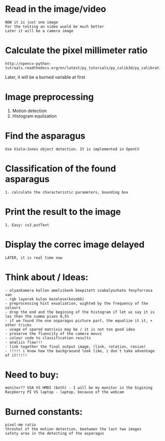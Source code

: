 # Read in the image/video
    NOW it is just one image
    For the testing an video wuold be much better
    Later it will be a camera image
    

# Calculate the pixel millimeter ratio
    http://opencv-python-tutroals.readthedocs.org/en/latest/py_tutorials/py_calib3d/py_calibration/py_calibration.html
Later, it will be a burned variable at first

# Image preprocessing
1. Motion detection
2. Histogram equlization

# Find the asparagus

    Use Viola–Jones object detection. It is implemented in OpenCV


# Classification of the found asparagus
    1. calculate the characteristic parameters, bounding box

# Print the result to the image
    1. Easy: cv2.putText
    
# Display the correc image delayed
    LATER, it is real time now
    
# Think about / Ideas:
	- olyankamera kellen amelzikenk beepitett szabalyozhato fenyforrasa van
	- rgb layerek kulon kezelese(kesobb)
	- preprocessing hist exualzation, wighted by the frequency of the colours
	- drop the end and the begining of the histogram if let us say it is les then the summa pixes 0,5%
	- if we found the one asparagus picture part, the equalize it it, + other tricks
	- usage of spared matrixis may be / it is not too good idea
	- preserve the fluencity of the camera mouvi
	- colour code to classification results
	- analiis flow!!! 
	- link together the final output image, (link, rotation, resize)
	- !!!!! i know how the backgraound look like, i don`t take adventage of it!!!!!

# Need to buy:
	monitor?? VGA VS HMDI (both) - I will be my monitor in the bigining
	Racpberry PI VS laptop - laptop, because of the webcam

	
# Burned constants:
	pixel-mm ratio
	threshol of the motion detection, beetween the last two images
	safety area in the detecting of the asparagus
